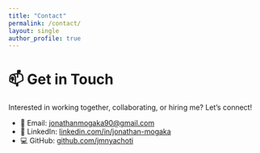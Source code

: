 ```yaml
---
title: "Contact"
permalink: /contact/
layout: single
author_profile: true
---
```


# 📫 Get in Touch

Interested in working together, collaborating, or hiring me? Let’s connect!

- 📧 Email: [jonathanmogaka90@gmail.com](mailto:jonathanmogaka90@gmail.com)
- 💼 LinkedIn: [linkedin.com/in/jonathan-mogaka](https://www.linkedin.com/in/jonathan-mogaka)  
- 💻 GitHub: [github.com/jmnyachoti](https://github.com/jmnyachoti)  

